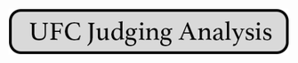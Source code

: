 

&nbsp;<br>
[![Image](/assets/images/ufc_judging_analysis.png)](https://oconnellryan.github.io/ufc-judging-analysis.html)
